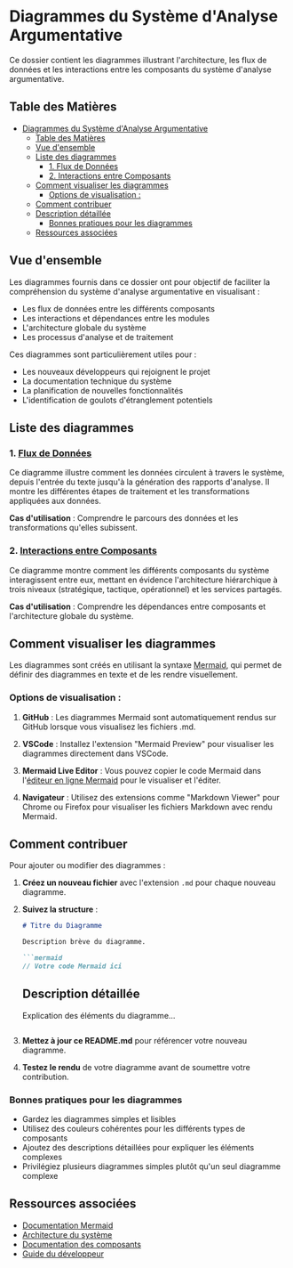 # Diagrammes du Système d'Analyse Argumentative

Ce dossier contient les diagrammes illustrant l'architecture, les flux de données et les interactions entre les composants du système d'analyse argumentative.

## Table des Matières

- [Diagrammes du Système d'Analyse Argumentative](#diagrammes-du-système-danalyse-argumentative)
  - [Table des Matières](#table-des-matières)
  - [Vue d'ensemble](#vue-densemble)
  - [Liste des diagrammes](#liste-des-diagrammes)
    - [1. Flux de Données](#1-flux-de-données)
    - [2. Interactions entre Composants](#2-interactions-entre-composants)
  - [Comment visualiser les diagrammes](#comment-visualiser-les-diagrammes)
    - [Options de visualisation :](#options-de-visualisation-)
  - [Comment contribuer](#comment-contribuer)
  - [Description détaillée](#description-détaillée)
    - [Bonnes pratiques pour les diagrammes](#bonnes-pratiques-pour-les-diagrammes)
  - [Ressources associées](#ressources-associées)

## Vue d'ensemble

Les diagrammes fournis dans ce dossier ont pour objectif de faciliter la compréhension du système d'analyse argumentative en visualisant :
- Les flux de données entre les différents composants
- Les interactions et dépendances entre les modules
- L'architecture globale du système
- Les processus d'analyse et de traitement

Ces diagrammes sont particulièrement utiles pour :
- Les nouveaux développeurs qui rejoignent le projet
- La documentation technique du système
- La planification de nouvelles fonctionnalités
- L'identification de goulots d'étranglement potentiels

## Liste des diagrammes

### 1. [Flux de Données](flux_donnees.md)

Ce diagramme illustre comment les données circulent à travers le système, depuis l'entrée du texte jusqu'à la génération des rapports d'analyse. Il montre les différentes étapes de traitement et les transformations appliquées aux données.

**Cas d'utilisation** : Comprendre le parcours des données et les transformations qu'elles subissent.

### 2. [Interactions entre Composants](interactions_composants.md)

Ce diagramme montre comment les différents composants du système interagissent entre eux, mettant en évidence l'architecture hiérarchique à trois niveaux (stratégique, tactique, opérationnel) et les services partagés.

**Cas d'utilisation** : Comprendre les dépendances entre composants et l'architecture globale du système.

## Comment visualiser les diagrammes

Les diagrammes sont créés en utilisant la syntaxe [Mermaid](https://mermaid-js.github.io/), qui permet de définir des diagrammes en texte et de les rendre visuellement.

### Options de visualisation :

1. **GitHub** : Les diagrammes Mermaid sont automatiquement rendus sur GitHub lorsque vous visualisez les fichiers .md.

2. **VSCode** : Installez l'extension "Mermaid Preview" pour visualiser les diagrammes directement dans VSCode.

3. **Mermaid Live Editor** : Vous pouvez copier le code Mermaid dans l'[éditeur en ligne Mermaid](https://mermaid-js.github.io/mermaid-live-editor/) pour le visualiser et l'éditer.

4. **Navigateur** : Utilisez des extensions comme "Markdown Viewer" pour Chrome ou Firefox pour visualiser les fichiers Markdown avec rendu Mermaid.

## Comment contribuer

Pour ajouter ou modifier des diagrammes :

1. **Créez un nouveau fichier** avec l'extension `.md` pour chaque nouveau diagramme.

2. **Suivez la structure** :
   ```markdown
   # Titre du Diagramme
   
   Description brève du diagramme.
   
   ```mermaid
   // Votre code Mermaid ici
   ```
   
   ## Description détaillée
   
   Explication des éléments du diagramme...
   ```

3. **Mettez à jour ce README.md** pour référencer votre nouveau diagramme.

4. **Testez le rendu** de votre diagramme avant de soumettre votre contribution.

### Bonnes pratiques pour les diagrammes

- Gardez les diagrammes simples et lisibles
- Utilisez des couleurs cohérentes pour les différents types de composants
- Ajoutez des descriptions détaillées pour expliquer les éléments complexes
- Privilégiez plusieurs diagrammes simples plutôt qu'un seul diagramme complexe

## Ressources associées

- [Documentation Mermaid](https://mermaid-js.github.io/mermaid/#/)
- [Architecture du système](../architecture/architecture_globale.md)
- [Documentation des composants](../composants/README.md)
- [Guide du développeur](../guides/guide_developpeur.md)